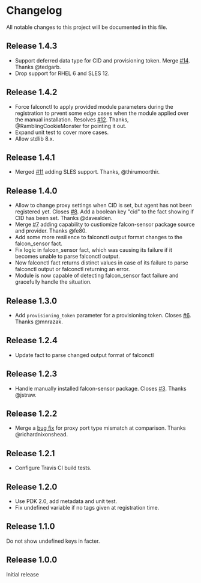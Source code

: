 # Changelog

All notable changes to this project will be documented in this file.

## Release 1.4.3

* Support deferred data type for CID and provisioning token. Merge
  [#14](https://github.com/104ru/crowdstrike/pull/14). Thanks @tedgarb.
* Drop support for RHEL 6 and SLES 12.

## Release 1.4.2

* Force falconctl to apply provided module parameters during the registration
  to prvent some edge cases when the module applied over the manual
  installation. Resolves [#12](https://github.com/104ru/crowdstrike/issues/12).
  Thanks, @RamblingCookieMonster for pointing it out.
* Expand unit test to cover more cases.
* Allow stdlib 8.x.

## Release 1.4.1

* Merged [#11](https://github.com/104ru/crowdstrike/pull/11) adding SLES
  support. Thanks, @thirumoorthir.

## Release 1.4.0

* Allow to change proxy settings when CID is set, but agent has not been
  registered yet. Closes [#8](https://github.com/104ru/crowdstrike/issues/8).
  Add a boolean key "cid" to the fact showing if CID has been set.
  Thanks @davealden.
* Merge [#7](https://github.com/104ru/crowdstrike/pull/7) adding capability to
  custiomize falcon-sensor package source and provider. Thanks @fe80.
* Add some more resilience to falconctl output format changes to the
  falcon_sensor fact.
* Fix logic in falcon_sensor fact, which was causing its failure if it becomes
  unable to parse falconctl output.
* Now falconctl fact returns distinct values in case of its failure to parse
  falconctl output or falconctl returning an error.
* Module is now capable of detecting falcon_sensor fact failure and gracefully
  handle the situation.

## Release 1.3.0

* Add `provisioning_token` parameter for a provisioning token.
  Closes [#6](https://github.com/104ru/crowdstrike/issues/6). Thanks @mnrazak.

## Release 1.2.4

* Update fact to parse changed output format of falconctl

## Release 1.2.3

* Handle manually installed falcon-sensor package. Closes
  [#3](https://github.com/104ru/crowdstrike/issues/3). Thanks @jstraw.

## Release 1.2.2

* Merge a [bug fix](https://github.com/104ru/crowdstrike/pull/1) for proxy
  port type mismatch at comparison. Thanks @richardnixonshead. 

## Release 1.2.1

* Configure Travis CI build tests.

## Release 1.2.0

* Use PDK 2.0, add metadata and unit test.
* Fix undefined variable if no tags given at registration time. 

## Release 1.1.0

Do not show undefined keys in facter.

## Release 1.0.0

Initial release
